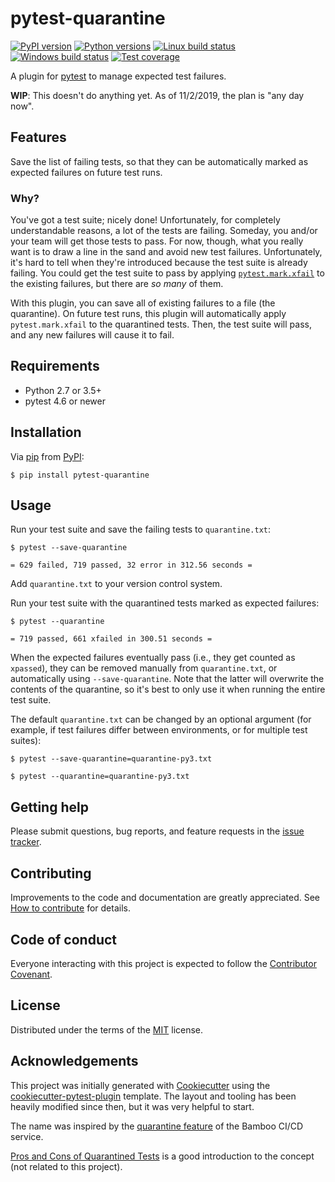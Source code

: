 # pytest-quarantine

[![PyPI version](https://img.shields.io/pypi/v/pytest-quarantine.svg)](https://pypi.org/project/pytest-quarantine)
[![Python versions](https://img.shields.io/pypi/pyversions/pytest-quarantine.svg)](https://pypi.org/project/pytest-quarantine)
[![Linux build status](https://img.shields.io/travis/com/EnergySage/pytest-quarantine?logo=travis)](https://travis-ci.com/EnergySage/pytest-quarantine)
[![Windows build status](https://img.shields.io/appveyor/ci/EnergySage/pytest-quarantine?logo=appveyor)](https://ci.appveyor.com/project/EnergySage/pytest-quarantine)
[![Test coverage](https://img.shields.io/codecov/c/github/EnergySage/pytest-quarantine?logo=codecov)](https://codecov.io/gh/EnergySage/pytest-quarantine)

A plugin for [pytest](https://github.com/pytest-dev/pytest) to manage expected test failures.

**WIP**: This doesn't do anything yet. As of 11/2/2019, the plan is "any day now".

## Features

Save the list of failing tests, so that they can be automatically marked as expected failures on future test runs.

### Why?

You've got a test suite; nicely done! Unfortunately, for completely understandable reasons, a lot of the tests are failing. Someday, you and/or your team will get those tests to pass. For now, though, what you really want is to draw a line in the sand and avoid new test failures. Unfortunately, it's hard to tell when they're introduced because the test suite is already failing. You could get the test suite to pass by applying [`pytest.mark.xfail`](http://doc.pytest.org/en/latest/skipping.html#xfail) to the existing failures, but there are *so many* of them.

With this plugin, you can save all of existing failures to a file (the quarantine). On future test runs, this plugin will automatically apply `pytest.mark.xfail` to the quarantined tests. Then, the test suite will pass, and any new failures will cause it to fail.

## Requirements

- Python 2.7 or 3.5+
- pytest 4.6 or newer

## Installation

Via [pip](https://pypi.org/project/pip/) from [PyPI](https://pypi.org/project/pytest-quarantine):

```
$ pip install pytest-quarantine
```

## Usage

Run your test suite and save the failing tests to `quarantine.txt`:

```
$ pytest --save-quarantine

= 629 failed, 719 passed, 32 error in 312.56 seconds =
```

Add `quarantine.txt` to your version control system.

Run your test suite with the quarantined tests marked as expected failures:

```
$ pytest --quarantine

= 719 passed, 661 xfailed in 300.51 seconds =
```

When the expected failures eventually pass (i.e., they get counted as `xpassed`), they can be removed manually from `quarantine.txt`, or automatically using `--save-quarantine`. Note that the latter will overwrite the contents of the quarantine, so it's best to only use it when running the entire test suite.

The default `quarantine.txt` can be changed by an optional argument (for example, if test failures differ between environments, or for multiple test suites):

```
$ pytest --save-quarantine=quarantine-py3.txt

$ pytest --quarantine=quarantine-py3.txt
```

## Getting help

Please submit questions, bug reports, and feature requests in the [issue tracker](https://github.com/energysage/pytest-quarantine/issues).

## Contributing

Improvements to the code and documentation are greatly appreciated. See [How to contribute](https://github.com/energysage/pytest-quarantine/blob/master/CONTRIBUTING.md) for details.

## Code of conduct

Everyone interacting with this project is expected to follow the [Contributor Covenant](https://github.com/energysage/pytest-quarantine/blob/master/CODE_OF_CONDUCT.md).

## License

Distributed under the terms of the [MIT](http://opensource.org/licenses/MIT) license.

## Acknowledgements

This project was initially generated with [Cookiecutter](https://github.com/audreyr/cookiecutter) using the [cookiecutter-pytest-plugin](https://github.com/pytest-dev/cookiecutter-pytest-plugin) template. The layout and tooling has been heavily modified since then, but it was very helpful to start.

The name was inspired by the [quarantine feature](https://confluence.atlassian.com/bamboo/quarantining-failing-tests-289276886.html) of the Bamboo CI/CD service.

[Pros and Cons of Quarantined Tests](https://marklapierre.net/pros-cons-quarantined-tests/) is a good introduction to the concept (not related to this project).
